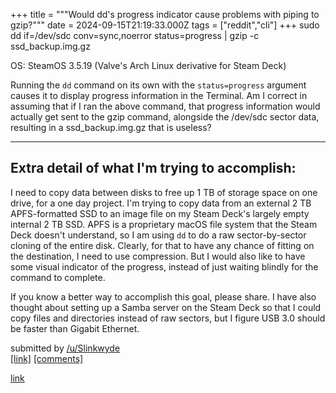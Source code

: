 +++
title = """Would dd's progress indicator cause problems with piping to gzip?"""
date = 2024-09-15T21:19:33.000Z
tags = ["reddit","cli"]
+++
    sudo dd if=/dev/sdc conv=sync,noerror status=progress | gzip -c ssd_backup.img.gz 

OS: SteamOS 3.5.19 (Valve's Arch Linux derivative for Steam Deck)

Running the `dd` command on its own with the `status=progress` argument causes it to display progress information in the Terminal. Am I correct in assuming that if I ran the above command, that progress information would actually get sent to the gzip command, alongside the /dev/sdc sector data, resulting in a ssd\_backup.img.gz that is useless?

* * *

Extra detail of what I'm trying to accomplish:
----------------------------------------------

I need to copy data between disks to free up 1 TB of storage space on one drive, for a one day project. I'm trying to copy data from an external 2 TB APFS-formatted SSD to an image file on my Steam Deck's largely empty internal 2 TB SSD. APFS is a proprietary macOS file system that the Steam Deck doesn't understand, so I am using `dd` to do a raw sector-by-sector cloning of the entire disk. Clearly, for that to have any chance of fitting on the destination, I need to use compression. But I would also like to have some visual indicator of the progress, instead of just waiting blindly for the command to complete.

If you know a better way to accomplish this goal, please share. I have also thought about setting up a Samba server on the Steam Deck so that I could copy files and directories instead of raw sectors, but I figure USB 3.0 should be faster than Gigabit Ethernet.

submitted by [/u/Slinkwyde](https://www.reddit.com/user/Slinkwyde)  
[\[link\]](https://www.reddit.com/r/commandline/comments/1fhnj7a/would_dds_progress_indicator_cause_problems_with/) [\[comments\]](https://www.reddit.com/r/commandline/comments/1fhnj7a/would_dds_progress_indicator_cause_problems_with/)

[link](https://www.reddit.com/r/commandline/comments/1fhnj7a/would_dds_progress_indicator_cause_problems_with/)
